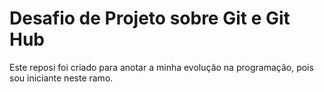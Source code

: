 # Desafio de Projeto sobre Git e Git Hub
Este reposi  foi criado para anotar  a minha evolução na programação, pois sou iniciante neste ramo.
